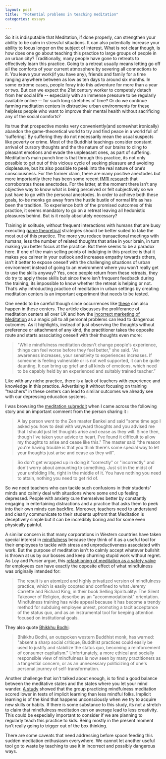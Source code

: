 ```yaml
---
layout: post
title:  "Potential problems in teaching meditation"
categories: essays

---
```


So it is indisputable that Meditation, if done properly, can strengthen your ability to be calm in stressful situations. It can also potentially increase your ability to focus longer on the subject of interest. What is not clear though, is how does one go about teaching this practice to large groups of people in an urban city? Traditionally, many people have gone to retreats to effectively learn this practice. Going to a retreat usually means letting go off all the comforts of your current atmosphere by severing all connections to it. You leave your work(if you have any), friends and family for a time ranging anywhere between as low as ten days to around six months. In some extreme cases, people foray into this adventure for more than a year or two. But can we expect the 21st century worker to competely detach from her social life -- especially with an immense pressure to be regularly available online -- for such long stretches of time? Or do we continue farming meditation centers in distractive urban environments for these helpless people who want to improve their mental health without sacrificing any of the social comforts?

Its true that prospective monks very conveniently(and somewhat ironically) abandon the game-theoretical world to try and find peace in a world full of ‘suffering’. By suffering they do not necessarily mean the usual suspects like poverty or crime. Most of the Buddhist teachings consider constant arrival of cursory thoughts and the the nature of our brains to cling to pleasant emotions and evade the unpleasant ones, as part of suffering. Meditation’s main punch line is that through this practice, its not only possible to get out of this vicious cycle of seeking pleasure and avoiding displeasure, but its also possible to peek into the real nature of one’s consciousness. For the former claim, there are many positive anectodes but more importantly there has been some recent [fMRI research](http://www.ncbi.nlm.nih.gov/pmc/articles/PMC3485650/) that corroborates those anectodes. For the latter, at the moment there isn’t any objective way to know what is being perceived or felt subjectively so we just have to go with the personal anectodes. In order to achieve both these goals, to-be monks go away from the hustle bustle of normal life as has been the tradition. To experience both of the promised outcomes of this practice, it seems mandatory to go on a retreat leaving all hedonistic pleasures behind. But is it really absolutely necessary? 

Training in solitude, without frequent interactions with humans that are busy executing [game theoretical](http://plato.stanford.edu/entries/game-theory/) strategies should be better suited to take the most out of this practice. The more you reduce transactional meetings with humans, less the number of related thoughts that arise in your brain, in turn making you better focus at the practice. But there seems to be a paradox here. If one of the main selling points of indulging in this practice is that it makes you calmer in your outlook and increases empathy towards others, isn’t it better to expose oneself with the challenging situations of urban environment instead of going to an environment where you won’t really get to use the skills anyway? Yes, once people return from these retreats, they do try to apply these skills but since there isn't frequent feedback during the training, its impossible to know whether the retreat is helping or not. That’s why introducting practice of meditation in urban settings by creating meditation centers is an important experiment that needs to be tested. 

One needs to be careful though since occurrences like [these](http://www.theguardian.com/society/2014/aug/25/mental-health-meditation) can also happen in these centers. The article discusses the proliferance of meditation centers all over UK and how the [incorrect marketing of Meditation](https://www.psychologytoday.com/blog/straight-talk/201406/mcmindfulness) as a magic pill to all personal problems can lead to dangerous outcomes. As it highlights, instead of just observing the thoughts without preference or attachment of any kind, the practitioner takes the opposite route and starts associating oneself with their thoughts even more:

>"While mindfulness meditation doesn't change people's experience, things can feel worse before they feel better," she said. "As awareness increases, your sensitivity to experiences increases. If someone is feeling vulnerable or is not well supported, it can be quite daunting. It can bring up grief and all kinds of emotions, which need to be capably held by an experienced and suitably trained teacher.”

Like with any niche practice, there is a lack of teachers with experience and knowledge in this practice. Advertising it without focusing on training "teachers" in these centers can lead to similar outcomes we already see with our depressing education systems.

I was browsing the [meditation subreddit](https://www.reddit.com/r/meditation) when I came across the following story and an important comment from the person sharing it :

>A lay person went to the Zen master Bankei and said "some time ago I asked you how to deal with wayward thoughts and you advised me that I should just let thoughts arise and cease as they will. Since then, though I've taken your advice to heart, I've found it difficult to allow my thoughts to arise and cease like this."
The master said “the reason you're having trouble is that you think there's some special way to let your thoughts just arise and cease as they will".

>So don't get wrapped up in doing it "correctly" or "incorrectly" and don't worry about amounting to something. Just sit in the midst of your unfolding life, right in the middle of it. You have nothing you need to attain, nothing you need to get rid of.

So we need teachers who can tackle such confusions in their students' minds and calmly deal with situations where some end up feeling depressed. People with anxiety cure themselves better by constantly engaging in entertaining distractions and a practice that asks them to peek into their own minds can backfire. Moreover, teachers need to understand and clearly communicate to their students upfront that Meditation is deceptively simple but it can be incredibly boring and for some even physically painful. 

A similar concern is that many corporations in Western countries have taken special interest in [mindfulness](https://en.wikipedia.org/wiki/Mindfulness) because they think of it as a useful tool for their employees to tackle with stress and unproductiveness associated with work. But the purpose of meditation isn't to calmly accept whatever bullshit is thrown at us by our bosses and keep churning stupid work without regret. As Loy and Purser argue, this [refashioning of meditation as a safety valve](http://www.huffingtonpost.com/ron-purser/beyond-mcmindfulness_b_3519289.html) for employees can have exactly the opposite effect of what mindfulness was originally intended for:

>The result is an atomized and highly privatized version of mindfulness practice, which is easily coopted and confined to what Jeremy Carrette and Richard King, in their book Selling Spirituality: The Silent Takeover of Religion, describe as an "accommodationist" orientation. Mindfulness training has wide appeal because it has become a trendy method for subduing employee unrest, promoting a tacit acceptance of the status quo, and as an instrumental tool for keeping attention focused on institutional goals.

They also quote [Bhikkhu Bodhi](https://en.wikipedia.org/wiki/Bhikkhu_Bodhi):

>Bhikkhu Bodhi, an outspoken western Buddhist monk, has warned: "absent a sharp social critique, Buddhist practices could easily be used to justify and stabilize the status quo, becoming a reinforcement of consumer capitalism." Unfortunately, a more ethical and socially responsible view of mindfulness is now seen by many practitioners as a tangential concern, or as an unnecessary politicizing of one's personal journey of self-transformation.

Another challenge that isn’t talked about enough, is to find a good balance between the meditative states and the states where you let your mind wander. [A study](http://www.eurekalert.org/pub_releases/2013-11/gumc-mii103113.php) showed that the group practicing mindfulness meditation scored lower in tests of implicit learning than less mindful folks. Implicit learning is of the kind that happens unconsciously when we try to acquire new skills or habits. If there is some substance to this study, its not a stretch to claim that mindfulness meditation can on average lead to less creativity. This could be especially important to consider if we are planning to regularly teach this practice to kids. Being mostly in the present moment isn’t really going to trigger out of the box thinking. 

There are some caveats that need addressing before spoon feeding this sudden meditation enthusiasm everywhere. We cannot let another useful tool go to waste by teaching to use it in incorrect and possibly dangerous ways. 

